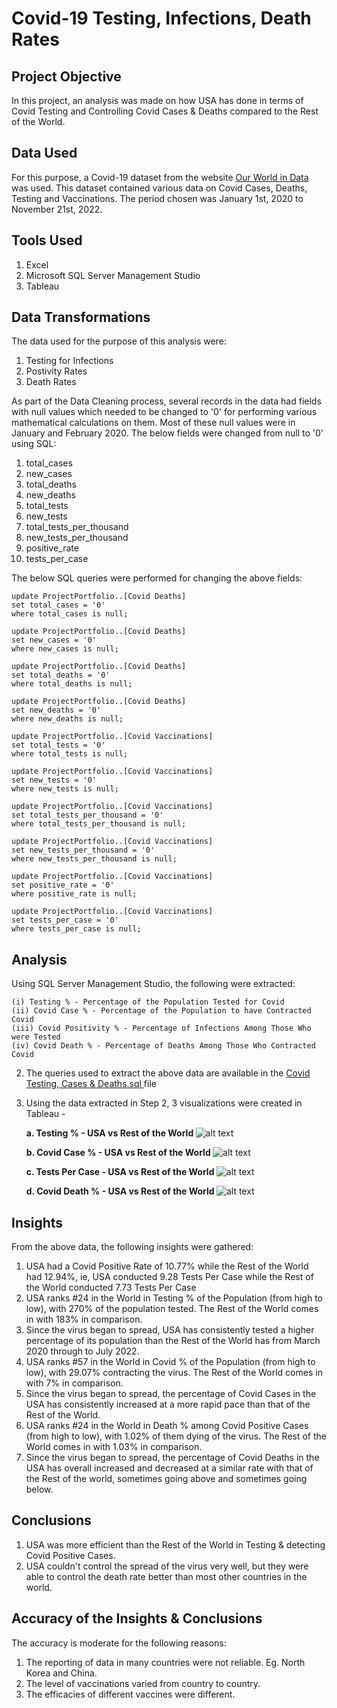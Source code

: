 # Covid-19 Testing, Infections, Death Rates

## Project Objective

In this project, an analysis was made on how USA has done in terms of Covid Testing and Controlling Covid Cases & Deaths compared to the Rest of the World. 

## Data Used

For this purpose, a Covid-19 dataset from the website <a href = "https://ourworldindata.org/covid-deaths"> Our World in Data </a> was used. This dataset contained various data on Covid Cases, Deaths, Testing and Vaccinations. The period chosen was January 1st, 2020 to November 21st, 2022. 

## Tools Used

1. Excel
2. Microsoft SQL Server Management Studio
3. Tableau

## Data Transformations

The data used for the purpose of this analysis were:

1. Testing for Infections
2. Postivity Rates
3. Death Rates

As part of the Data Cleaning process, several records in the data had fields with null values which needed to be changed to '0' for performing various mathematical calculations on them. Most of these null values were in January and February 2020. The below fields were changed from null to '0' using SQL:

1. total_cases
2. new_cases
3. total_deaths
4. new_deaths
5. total_tests
6. new_tests
7. total_tests_per_thousand
8. new_tests_per_thousand
9. positive_rate
10. tests_per_case

The below SQL queries were performed for changing the above fields:

    update ProjectPortfolio..[Covid Deaths]
    set total_cases = '0'
    where total_cases is null;

    update ProjectPortfolio..[Covid Deaths]
    set new_cases = '0'
    where new_cases is null;

    update ProjectPortfolio..[Covid Deaths]
    set total_deaths = '0'
    where total_deaths is null;

    update ProjectPortfolio..[Covid Deaths]
    set new_deaths = '0'
    where new_deaths is null;

    update ProjectPortfolio..[Covid Vaccinations]
    set total_tests = '0'
    where total_tests is null;

    update ProjectPortfolio..[Covid Vaccinations]
    set new_tests = '0'
    where new_tests is null;

    update ProjectPortfolio..[Covid Vaccinations]
    set total_tests_per_thousand = '0'
    where total_tests_per_thousand is null;

    update ProjectPortfolio..[Covid Vaccinations]
    set new_tests_per_thousand = '0'
    where new_tests_per_thousand is null;

    update ProjectPortfolio..[Covid Vaccinations]
    set positive_rate = '0'
    where positive_rate is null;

    update ProjectPortfolio..[Covid Vaccinations]
    set tests_per_case = '0'
    where tests_per_case is null;

## Analysis

Using SQL Server Management Studio, the following were extracted:

    (i) Testing % - Percentage of the Population Tested for Covid
    (ii) Covid Case % - Percentage of the Population to have Contracted Covid
    (iii) Covid Positivity % - Percentage of Infections Among Those Who were Tested
    (iv) Covid Death % - Percentage of Deaths Among Those Who Contracted Covid

2. The queries used to extract the above data are available in the <a href = "https://github.com/rahulshankariyer/Portfolio/blob/main/Covid-19%20Testing%2C%20Infection%20%26%20Death%20Rates/Covid%20Testing%2C%20Cases%20%26%20Deaths.sql"> Covid Testing, Cases & Deaths.sql </a> file 

3. Using the data extracted in Step 2, 3 visualizations were created in Tableau - 
    
    <b> a. Testing % - USA vs Rest of the World </b>
    ![alt text](https://raw.githubusercontent.com/rahulshankariyer/Covid19_Tests_Cases_and_Deaths/main/Testing%20%25%20-%20USA%20vs%20World.png)
    
    <b> b. Covid Case % - USA vs Rest of the World </b>
    ![alt text](https://raw.githubusercontent.com/rahulshankariyer/Covid19_Tests_Cases_and_Deaths/main/Covid%20Case%20%25%20-%20USA%20vs%20World.png)
    
    <b> c. Tests Per Case - USA vs Rest of the World </b>
    ![alt text](https://raw.githubusercontent.com/rahulshankariyer/Covid19_Tests_Cases_and_Deaths/main/Tests%20Per%20Case%20-%20USA%20vs%20Rest%20of%20the%20World.png)
    
    <b> d. Covid Death % - USA vs Rest of the World </b>
    ![alt text](https://raw.githubusercontent.com/rahulshankariyer/Covid19_Tests_Cases_and_Deaths/main/Covid%20Death%20%25%20-%20USA%20vs%20World.png)
    
## Insights

From the above data, the following insights were gathered:

1. USA had a Covid Positive Rate of 10.77% while the Rest of the World had 12.94%, ie, USA conducted 9.28 Tests Per Case while the Rest of the World conducted 7.73 Tests Per Case
2. USA ranks #24 in the World in Testing % of the Population (from high to low), with 270% of the population tested. The Rest of the World comes in with 183% in comparison.
3. Since the virus began to spread, USA has consistently tested a higher percentage of its population than the Rest of the World has from March 2020 through to July 2022.
4. USA ranks #57 in the World in Covid % of the Population (from high to low), with 29.07% contracting the virus. The Rest of the World comes in with 7% in comparison.
5. Since the virus began to spread, the percentage of Covid Cases in the USA has consistently increased at a more rapid pace than that of the Rest of the World. 
6. USA ranks #24 in the World in Death % among Covid Positive Cases (from high to low), with 1.02% of them dying of the virus. The Rest of the World comes in with 1.03% in comparison.
7. Since the virus began to spread, the percentage of Covid Deaths in the USA has overall increased and decreased at a similar rate with that of the Rest of the world, sometimes going above and sometimes going below.

## Conclusions

1. USA was more efficient than the Rest of the World in Testing & detecting Covid Positive Cases.
2. USA couldn't control the spread of the virus very well, but they were able to control the death rate better than most other countries in the world.

## Accuracy of the Insights & Conclusions

The accuracy is moderate for the following reasons:

1. The reporting of data in many countries were not reliable. Eg. North Korea and China.
2. The level of vaccinations varied from country to country.
3. The efficacies of different vaccines were different.
